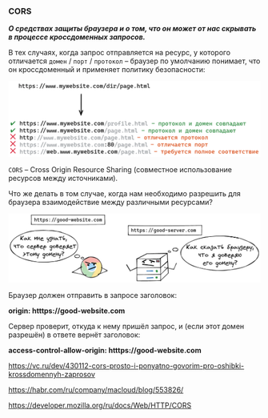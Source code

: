 ### CORS ### 
___О средствах защиты браузера и о том, что он может от нас скрывать в процессе кроссдоменных запросов.___

В тех случаях, когда запрос отправляется на ресурс, 
у которого отличается `домен` / `порт` / `протокол` – браузер по умолчанию понимает, 
что он кроссдоменный и применяет политику безопасности:

![cors](./img/cors1.png)

`CORS` – Cross Origin Resource Sharing (совместное использование ресурсов между источниками).

Что же делать в том случае, когда нам необходимо разрешить для браузера взаимодействие между различными ресурсами?

![cors](./img/cors_permission.png)

Браузер должен отправить в запросе заголовок:

**origin: htttps://good-website.com**

Сервер проверит, откуда к нему пришёл запрос, и (если этот домен разрешён) в ответе вернёт заголовок:

**access-control-allow-origin: htttps://good-website.com**




https://vc.ru/dev/430112-cors-prosto-i-ponyatno-govorim-pro-oshibki-krossdomennyh-zaprosov

https://habr.com/ru/company/macloud/blog/553826/

https://developer.mozilla.org/ru/docs/Web/HTTP/CORS